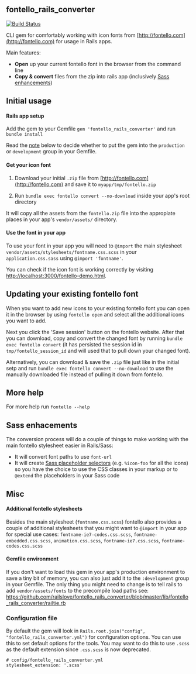 ## fontello_rails_converter

[![Build Status](https://travis-ci.org/railslove/fontello_rails_converter.png?branch=master)](https://travis-ci.org/railslove/fontello_rails_converter)

CLI gem for comfortably working with icon fonts from [http://fontello.com](http://fontello.com) for usage in Rails apps.

Main features:

* **Open** up your current fontello font in the browser from the command line
* **Copy & convert** files from the zip into rails app (inclusively [Sass enhancements](#sass-enhacements))


## Initial usage

#### Rails app setup

Add the gem to your Gemfile `gem 'fontello_rails_converter'` and run `bundle install`

Read the [note](https://github.com/railslove/fontello_rails_converter#gemfile-environment) below to decide whether to put the gem into the `production` or `development` group in your Gemfile.

#### Get your icon font

1. Download your initial `.zip` file from [http://fontello.com](http://fontello.com) and save it to `myapp/tmp/fontello.zip`

1. Run `bundle exec fontello convert --no-download` inside your app's root directory

It will copy all the assets from the `fontello.zip` file into the appropiate places in your app's `vendor/assets/` directory.

#### Use the font in your app

To use your font in your app you will need to `@import` the main stylesheet `vendor/assets/stylesheets/fontname.css.scss` in your `application.css.sass` using `@import 'fontname'`.

You can check if the icon font is working correctly by visiting [http://localhost:3000/fontello-demo.html](http://localhost:3000/fontello-demo.html).


## Updating your existing fontello font

When you want to add new icons to your existing fontello font you can open it in the browser by using `fontello open` and select all the additional icons you want to add.

Next you click the 'Save session' button on the fontello website. After that you can download, copy and convert the changed font by running `bundle exec fontello convert` (it has persisted the session id in `tmp/fontello_session_id` and will used that to pull down your changed font).

Alternatively, you can download & save the `.zip` file just like in the initial setp and run `bundle exec fontello convert --no-download` to use the manually downloaded file instead of pulling it down from fontello.

## More help

For more help run `fontello --help`

## Sass enhacements

The conversion process will do a couple of things to make working with the main fontello stylesheet easier in Rails/Sass:

* It will convert font paths to use `font-url`
* It will create [Sass placeholder selectors](http://sass-lang.com/documentation/file.SASS_REFERENCE.html#placeholder_selectors_) (e.g. `%icon-foo` for all the icons) so you have the choice to use the CSS classes in your markup or to `@extend` the placeholders in your Sass code

## Misc

#### Additional fontello stylesheets

Besides the main stylesheet (`fontname.css.scss`) fontello also provides a couple of additional stylesheets that you might want to `@import` in your app for special use cases:  `fontname-ie7-codes.css.scss`, `fontname-embedded.css.scss`, `animation.css.scss`, `fontname-ie7.css.scss`, `fontname-codes.css.scss`

#### Gemfile environment

If you don't want to load this gem in your app's production environment to save a tiny bit of memory, you can also just add it to the `:development` group in your Gemfile.  The only thing you might need to change is to tell rails to add `vendor/assets/fonts` to the precompile load paths see: https://github.com/railslove/fontello_rails_converter/blob/master/lib/fontello_rails_converter/railtie.rb

### Configuration file

By default the gem will look in `Rails.root.join("config", "fontello_rails_converter.yml")` for configuration options.  You can use this to set default options for the tools.  You may want to do this to use `.scss` as the default extension since `.css.scss` is now deprecated.

```
# config/fontello_rails_converter.yml
stylesheet_extension: '.scss'
```
